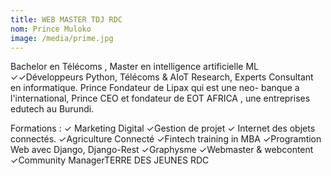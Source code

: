 ```yaml
---
title: WEB MASTER TDJ RDC
nom: Prince Muloko
image: /media/prime.jpg
---
```



 Bachelor en Télécoms , Master en intelligence artificielle ML
 ✓✓Développeurs Python, Télécoms & AIoT  Research, Experts Consultant en informatique. 
Prince Fondateur de Lipax  qui est une neo- banque a l'international, 
Prince CEO et fondateur de EOT AFRICA , une entreprises edutech au Burundi.

Formations : 
✓ Marketing Digital
✓Gestion de projet
✓ Internet des objets connectés.
✓Agriculture Connecté
✓Fintech training in MBA
✓Programtion Web avec Django, Django-Rest
✓Graphysme
✓Webmaster & webcontent 
✓Community ManagerTERRE DES JEUNES RDC